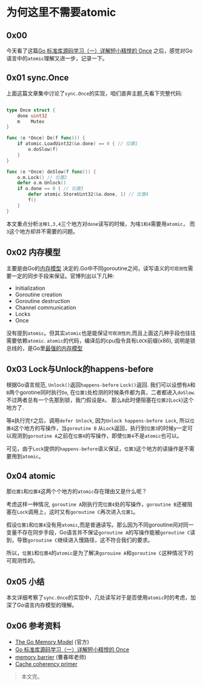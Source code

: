 # 为何这里不需要atomic

## 0x00

今天看了这篇[Go 标准库源码学习（一）详解短小精悍的 Once](https://mp.weixin.qq.com/s/Lsm-BMdKCKNQjRndNCLwLw) 之后，感觉对Go语言中的`atomic`理解又进一步，记录一下。


## 0x01 sync.Once

上面这篇文章集中讨论了`sync.Once`的实现，咱们直奔主题,先看下完整代码:

```Go

type Once struct {
	done uint32
	m    Mutex
}

func (o *Once) Do(f func()) {    
	if atomic.LoadUint32(&o.done) == 0 { // 位置1
		o.doSlow(f)
	}
}

func (o *Once) doSlow(f func()) {    
    o.m.Lock() // 位置2
    defer o.m.Unlock()    
	if o.done == 0 { // 位置3        
		defer atomic.StoreUint32(&o.done, 1) // 位置4
		f()
	}
}

```

本文重点分析`注释1,3,4`三个地方对`done`读写的时候，为啥`1和4`需要用`atomic`， 而`3`这个地方却并不需要的问题。

## 0x02 内存模型

主要是由Go的[内存模型](https://golang.org/ref/mem) 决定的.Go中不同goroutine之间，读写语义的`可观测性`需要一定的同步手段来保证。官博列出以下几种:

- Initialization
- Goroutine creation
- Goroutine destruction
- Channel communication
- Locks
- Once

没有提到`atomic`。但其实`atomic`也是能保证`可观测性的`,而且上面这几种手段也往往需要依赖`atomic`. `atomic`的代码，编译后的cpu指令具有`LOCK`前缀(x86), 说明是锁总线的，是Go里[最强的内存模型](https://github.com/cch123/golang-notes/blob/master/memory_barrier.md)


## 0x03 Lock与Unlock的happens-before

根据Go语言规范, `Unlock()`返回`happens-before` `Lock()`返回.
我们可以设想有`A`和`B`两个gorotine同时执行`Do`, 在`位置1`处检测的时候条件都为真，二者都进入`doSlow`.不过两者总有一个先那到锁，我门假设是`A`， 那么`B`此时便阻塞在`位置2`(`Lock`)这个地方了.

等`A`执行完`f`之后，调用`defer Unlock`, 因为`Unlock happens-before Lock`, 所以`位置4`这个地方的写操作，当`goroutine B` 从`Lock`返回，执行到`位置3`的时候y一定可以观测到`goroutine A`之前在`位置4`的写操作，即使`位置4`不是`atomic`也可以。

可见，由于`Lock`提供的`happens-before`语义保证，`位置3`这个地方的读操作是不需要用到`atomic`。


## 0x04 atomic

那`位置1`和`位置4`这两个个地方的`atomic`存在理由又是什么呢？

考虑这样一种情况, `goroutine A`刚执行完`位置4`处的写操作，`goroutine B`还被阻塞在`Lock`调用上，这时又有`goroutine C`再次进入`位置1`。

 假设`位置1`和`位置4`没有用`atomic`,而是普通读写。那么因为不同goroutine间对同一变量不存在同步手段，Go语言并不保证`goroutine A`的写操作能被`goroutine C`读到，导致`goroutine C`继续进入慢路径，这不符合我们的要求。

 所以，`位置1`和`位置4`的`atomic`是为了解决`gorouine A`和`goroutine C`这种情况下的可观测性的。

## 0x05 小结

本文详细考察了`sync.Once`的实现中，几处读写对于是否使用`atomic`时的考虑，加深了Go语言内存模型的理解。


## 0x06 参考资料

- [The Go Memory Model](https://golang.org/ref/mem#tmp_2) (官方)
- [Go 标准库源码学习（一）详解短小精悍的 Once](https://mp.weixin.qq.com/s/Lsm-BMdKCKNQjRndNCLwLw)
- [memory barrier](https://github.com/cch123/golang-notes/blob/master/memory_barrier.md) (曹春晖老师)
- [Cache coherency primer](https://fgiesen.wordpress.com/2014/07/07/cache-coherency/)


> 本文完。
